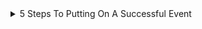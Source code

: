 <details><summary>5 Steps To Putting On A Successful Event</summary>

* https://blog.markgrowth.com/5-steps-to-putting-on-a-successful-event-aab87538072f

* <details><summary>Research</summary>
	
  * Define your goals and objectives
  * Outline what your event will entail, and check it is feasible
  * Determine your audience
  * Create a timeline
  * Develop a budget
  
</details>

</details>
